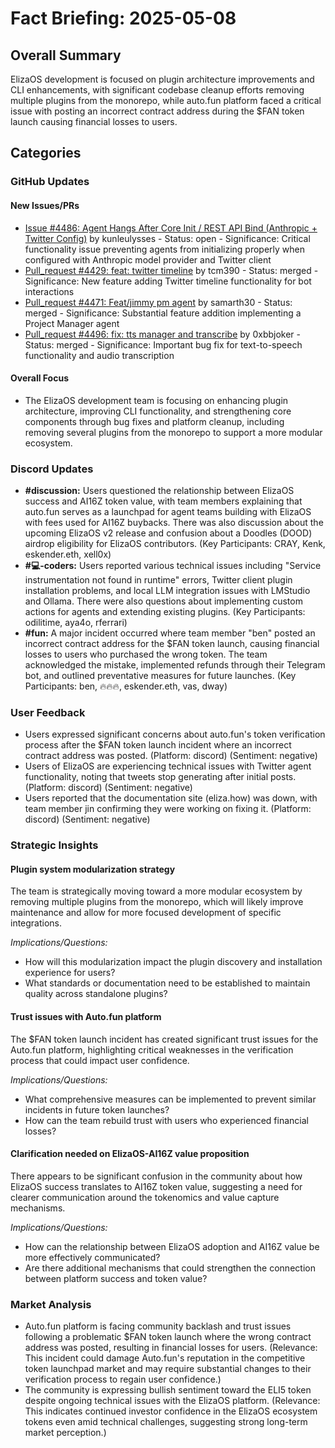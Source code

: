 # Fact Briefing: 2025-05-08

## Overall Summary
ElizaOS development is focused on plugin architecture improvements and CLI enhancements, with significant codebase cleanup efforts removing multiple plugins from the monorepo, while auto.fun platform faced a critical issue with posting an incorrect contract address during the $FAN token launch causing financial losses to users.

## Categories

### GitHub Updates

#### New Issues/PRs
- [Issue #4486: Agent Hangs After Core Init / REST API Bind (Anthropic + Twitter Config)](https://github.com/elizaOS/eliza/issues/4486) by kunleulysses - Status: open - Significance: Critical functionality issue preventing agents from initializing properly when configured with Anthropic model provider and Twitter client
- [Pull_request #4429: feat: twitter timeline](https://github.com/elizaOS/eliza/pull/4429) by tcm390 - Status: merged - Significance: New feature adding Twitter timeline functionality for bot interactions
- [Pull_request #4471: Feat/jimmy pm agent](https://github.com/elizaOS/eliza/pull/4471) by samarth30 - Status: merged - Significance: Substantial feature addition implementing a Project Manager agent
- [Pull_request #4496: fix: tts manager and transcribe](https://github.com/elizaOS/eliza/pull/4496) by 0xbbjoker - Status: merged - Significance: Important bug fix for text-to-speech functionality and audio transcription

#### Overall Focus
- The ElizaOS development team is focusing on enhancing plugin architecture, improving CLI functionality, and strengthening core components through bug fixes and platform cleanup, including removing several plugins from the monorepo to support a more modular ecosystem.

### Discord Updates
- **#discussion:** Users questioned the relationship between ElizaOS success and AI16Z token value, with team members explaining that auto.fun serves as a launchpad for agent teams building with ElizaOS with fees used for AI16Z buybacks. There was also discussion about the upcoming ElizaOS v2 release and confusion about a Doodles (DOOD) airdrop eligibility for ElizaOS contributors. (Key Participants: CRAY, Kenk, eskender.eth, xell0x)
- **#💻-coders:** Users reported various technical issues including "Service instrumentation not found in runtime" errors, Twitter client plugin installation problems, and local LLM integration issues with LMStudio and Ollama. There were also questions about implementing custom actions for agents and extending existing plugins. (Key Participants: odilitime, aya4o, rferrari)
- **#fun:** A major incident occurred where team member "ben" posted an incorrect contract address for the $FAN token launch, causing financial losses to users who purchased the wrong token. The team acknowledged the mistake, implemented refunds through their Telegram bot, and outlined preventative measures for future launches. (Key Participants: ben, 🔥🔥🔥, eskender.eth, vas, dway)

### User Feedback
- Users expressed significant concerns about auto.fun's token verification process after the $FAN token launch incident where an incorrect contract address was posted. (Platform: discord) (Sentiment: negative)
- Users of ElizaOS are experiencing technical issues with Twitter agent functionality, noting that tweets stop generating after initial posts. (Platform: discord) (Sentiment: negative)
- Users reported that the documentation site (eliza.how) was down, with team member jin confirming they were working on fixing it. (Platform: discord) (Sentiment: negative)

### Strategic Insights

#### Plugin system modularization strategy
The team is strategically moving toward a more modular ecosystem by removing multiple plugins from the monorepo, which will likely improve maintenance and allow for more focused development of specific integrations.

*Implications/Questions:*
  - How will this modularization impact the plugin discovery and installation experience for users?
  - What standards or documentation need to be established to maintain quality across standalone plugins?

#### Trust issues with Auto.fun platform
The $FAN token launch incident has created significant trust issues for the Auto.fun platform, highlighting critical weaknesses in the verification process that could impact user confidence.

*Implications/Questions:*
  - What comprehensive measures can be implemented to prevent similar incidents in future token launches?
  - How can the team rebuild trust with users who experienced financial losses?

#### Clarification needed on ElizaOS-AI16Z value proposition
There appears to be significant confusion in the community about how ElizaOS success translates to AI16Z token value, suggesting a need for clearer communication around the tokenomics and value capture mechanisms.

*Implications/Questions:*
  - How can the relationship between ElizaOS adoption and AI16Z value be more effectively communicated?
  - Are there additional mechanisms that could strengthen the connection between platform success and token value?

### Market Analysis
- Auto.fun platform is facing community backlash and trust issues following a problematic $FAN token launch where the wrong contract address was posted, resulting in financial losses for users. (Relevance: This incident could damage Auto.fun's reputation in the competitive token launchpad market and may require substantial changes to their verification process to regain user confidence.)
- The community is expressing bullish sentiment toward the ELI5 token despite ongoing technical issues with the ElizaOS platform. (Relevance: This indicates continued investor confidence in the ElizaOS ecosystem tokens even amid technical challenges, suggesting strong long-term market perception.)